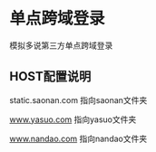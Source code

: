 # 单点跨域登录

模拟多说第三方单点跨域登录

## HOST配置说明

static.saonan.com  指向saonan文件夹

www.yasuo.com 指向yasuo文件夹

www.nandao.com 指向nandao文件夹
